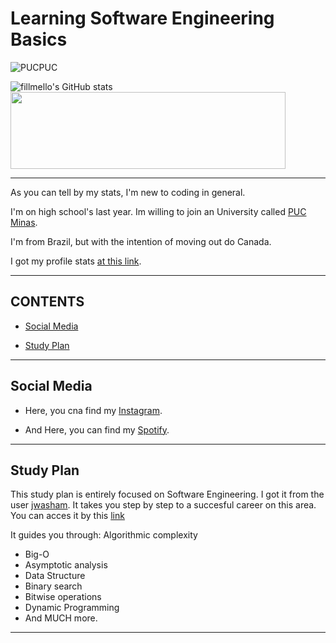 # Learning Software Engineering Basics

![PUCPUC](https://github.com/fillmello/fillmello/assets/172687334/eb0d95c7-b428-4e65-9128-8728143dacb2)





![fillmello's GitHub stats](https://github-readme-stats.vercel.app/api?username=fillmello&show_icons=true&theme=dracula&hide_border=true&card_hieght=123&border_radius=0)  
   <img src="https://github.com/fillmello/fillmello/assets/172687334/26379828-9e6f-4b0f-bbe3-503bef948324" width="440" height="123">

---

As you can tell by my stats, I'm new to coding in general.

I'm on high school's last year. Im willing to join an University called [PUC Minas](https://www.pucminas.br/destaques/Paginas/default.aspx?utm_source=google&utm_medium=cpa&utm_campaign=aon-institucional&utm_content=PC00002&gad_source=1&gclid=Cj0KCQjwsaqzBhDdARIsAK2gqncPt8AAs_WLqEn08zuQFUQaPIB8nS14oRfeKR3YisjBLW3uxCMIHu4aAo-qEALw_wcB).


I'm from Brazil, but with the intention of moving out do Canada.

I got my profile stats [at this link](https://github.com/anuraghazra/github-readme-stats/blob/master/readme.md#deploy-on-your-own-vercel-instance).












---

## CONTENTS

* [Social Media](#social-media)

* [Study Plan](#study-plan)

---
  
## Social Media


   * Here, you cna find my [Instagram](https://www.instagram.com/fillmello?igsh=YTRqdDNzYnQ3ZW82&utm_source=qr).

  * And Here, you can find my [Spotify](https://open.spotify.com/user/316j6png5c5nz2syb4423ccoxdai?si=RwpJ1MKvSy-2coPsmTr8vQ).


---


## Study Plan
This study plan is entirely focused on Software Engineering. I got it from the user [jwasham](https://github.com/jwasham/coding-interview-university/commits?author=jwasham). It takes you step by step to a succesful career on this area. You can acces it by this [link](https://github.com/jwasham/coding-interview-university?tab=readme-ov-file)

It guides you through: 
  Algorithmic complexity
  * Big-O
  * Asymptotic analysis
  * Data Structure
  * Binary search
  * Bitwise operations
  * Dynamic Programming
  * And MUCH more.

---
